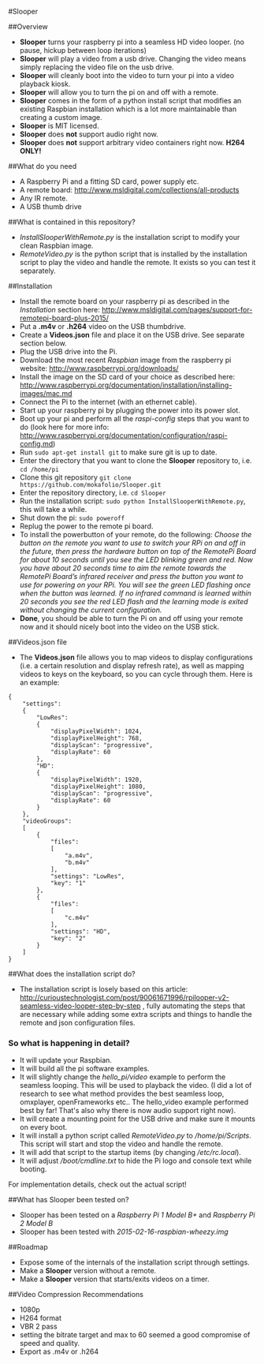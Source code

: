 #Slooper

##Overview
- **Slooper** turns your raspberry pi into a seamless HD video looper. (no pause, hickup between loop iterations)
- **Slooper** will play a video from a usb drive. Changing the video means simply replacing the video file on the usb drive.
- **Slooper** will cleanly boot into the video to turn your pi into a video playback kiosk.
- **Slooper** will allow you to turn the pi on and off with a remote.
- **Slooper** comes in the form of a python install script that modifies an existing Raspbian installation which is a lot more maintainable than creating a custom image.
- **Slooper** is MIT licensed.
- **Slooper** does **not** support audio right now.
- **Slooper** does **not** support arbitrary video containers right now. **H264 ONLY!**

##What do you need
- A Raspberry Pi and a fitting SD card, power supply etc.
- A remote board: http://www.msldigital.com/collections/all-products
- Any IR remote.
- A USB thumb drive

##What is contained in this repository?
- *InstallSlooperWithRemote.py* is the installation script to modify your clean Raspbian image.
- *RemoteVideo.py* is the python script that is installed by the installation script to play the video and handle the remote. It exists so you can test it separately.

##Installation
- Install the remote board on your raspberry pi as described in the *Installation* section here: http://www.msldigital.com/pages/support-for-remotepi-board-plus-2015/
- Put a **.m4v** or **.h264** video on the USB thumbdrive.
- Create a **Videos.json** file and place it on the USB drive. See separate section below.
- Plug the USB drive into the Pi. 
- Download the most recent *Raspbian* image from the raspberry pi website: http://www.raspberrypi.org/downloads/
- Install the image on the SD card of your choice as described here: http://www.raspberrypi.org/documentation/installation/installing-images/mac.md
- Connect the Pi to the internet (with an ethernet cable).
- Start up your raspberry pi by plugging the power into its power slot.
- Boot up your pi and perform all the *raspi-config* steps that you want to do (look here for more info: http://www.raspberrypi.org/documentation/configuration/raspi-config.md)
- Run `sudo apt-get install git` to make sure git is up to date.
- Enter the directory that you want to clone the **Slooper** repository to, i.e. `cd /home/pi`
- Clone this git repository `git clone https://github.com/mokafolio/Slooper.git`
- Enter the repository directory, i.e. `cd Slooper`
- Run the installation script: `sudo python InstallSlooperWithRemote.py`, this will take a while.
- Shut down the pi: `sudo poweroff`
- Replug the power to the remote pi board.
- To install the powerbutton of your remote, do the following: *Choose the button on the remote you want to use to switch your RPi on and off in the future, then press the hardware button on top of the RemotePi Board for about 10 seconds until you see the LED blinking green and red. Now you have about 20 seconds time to aim the remote towards the RemotePi Board’s infrared receiver and press the button you want to use for powering on your RPi. You will see the green LED flashing once when the button was learned. If no infrared command is learned within 20 seconds you see the red LED flash and the learning mode is exited without changing the current configuration.*
- **Done**, you should be able to turn the Pi on and off using your remote now and it should nicely boot into the video on the USB stick.

##Videos.json file
- The **Videos.json** file allows you to map videos to display configurations (i.e. a certain resolution and display refresh rate), as well as mapping videos to keys on the keyboard, so you can cycle through them.
Here is an example:
```
{
	"settings": 
	{
		"LowRes":
		{
			"displayPixelWidth": 1024,
			"displayPixelHeight": 768,
			"displayScan": "progressive",
			"displayRate": 60
		},
		"HD":
		{
			"displayPixelWidth": 1920,
			"displayPixelHeight": 1080,
			"displayScan": "progressive",
			"displayRate": 60
		}
	},
	"videoGroups":
	[
		{
			"files": 
			[
				"a.m4v",
				"b.m4v"
			],
			"settings": "LowRes",
			"key": "1"
		},
		{
			"files":
			[
				"c.m4v"
			],
			"settings": "HD",
			"key": "2"
		}
	]
}

```

##What does the installation script do?
- The installation script is losely based on this article: http://curioustechnologist.com/post/90061671996/rpilooper-v2-seamless-video-looper-step-by-step , fully automating the steps that are necessary while adding some extra scripts and things to handle the remote and json configuration files.

### So what is happening in detail?
- It will update your Raspbian.
- It will build all the pi software examples.
- It will slightly change the *hello_pi/video* example to perform the seamless looping. This will be used to playback the video. (I did a lot of research to see what method provides the best seamless loop, omxplayer, openFrameworks etc.. The hello_video example performed best by far! That's also why there is now audio support right now).
- It will create a mounting point for the USB drive and make sure it mounts on every boot.
- It will install a python script called *RemoteVideo.py* to */home/pi/Scripts*. This script will start and stop the video and handle the remote.
- It will add that script to the startup items (by changing */etc/rc.local*).
- It will adjust */boot/cmdline.txt* to hide the Pi logo and console text while booting.

For implementation details, check out the actual script!

##What has Slooper been tested on?
- Slooper has been tested on a *Raspberry Pi 1 Model B+* and *Raspberry Pi 2 Model B*
- Slooper has been tested with *2015-02-16-raspbian-wheezy.img*

##Roadmap
- Expose some of the internals of the installation script through settings.
- Make a **Slooper** version without a remote.
- Make a **Slooper** version that starts/exits videos on a timer.

##Video Compression Recommendations
- 1080p
- H264 format
- VBR 2 pass
- setting the bitrate target and max to 60 seemed a good compromise of speed and quality.
- Export as .m4v or .h264